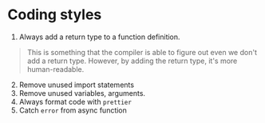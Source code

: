 # Coding styles

1. Always add a return type to a function definition.
> This is something that the compiler is able to figure out even we don't add a return type. However, by adding the return type, it's more human-readable.
2. Remove unused import statements
3. Remove unused variables, arguments.
4. Always format code with `prettier`
5. Catch `error` from async function

